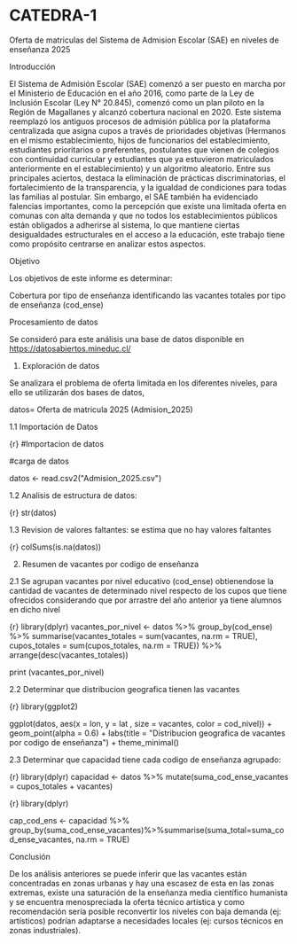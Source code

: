# CATEDRA-1
Oferta de matriculas del Sistema de Admision Escolar (SAE) en niveles de enseñanza 2025

Introducción

El Sistema de Admisión Escolar (SAE) comenzó a ser puesto en marcha por el Ministerio de Educación en el año 2016, como parte de la Ley de Inclusión Escolar (Ley N° 20.845), comenzó como un plan piloto en la Región de Magallanes y alcanzó cobertura nacional en 2020.
Este sistema reemplazó los antiguos procesos de admisión pública por la plataforma centralizada que asigna cupos a través de prioridades objetivas (Hermanos en el mismo establecimiento, hijos de funcionarios del establecimiento, estudiantes prioritarios o preferentes, postulantes que vienen de colegios con continuidad curricular y estudiantes que ya estuvieron matriculados anteriormente en el establecimiento) y un algoritmo aleatorio. Entre sus principales aciertos, destaca la eliminación de prácticas discriminatorias, el fortalecimiento de la transparencia, y la igualdad de condiciones para todas las familias al postular.
Sin embargo, el SAE también ha evidenciado falencias importantes, como la percepción que existe una limitada oferta en comunas con alta demanda y que no todos los establecimientos públicos están obligados a adherirse al sistema, lo que mantiene ciertas desigualdades estructurales en el acceso a la educación, este trabajo tiene como propósito centrarse en analizar estos aspectos.

Objetivo

Los objetivos de este informe es determinar:

Cobertura por tipo de enseñanza identificando las vacantes totales por tipo de enseñanza (cod_ense)


Procesamiento de datos

Se consideró para este análisis una base de datos disponible en https://datosabiertos.mineduc.cl/

1. Exploración de datos

Se analizara el problema de oferta limitada en los diferentes niveles, para ello se utilizarán dos bases de datos,

datos= Oferta de matricula 2025 (Admision_2025)

1.1 Importación de Datos

{r}
#Importacion de datos

#carga de datos
  
datos <- read.csv2("Admision_2025.csv")


1.2 Analisis de estructura de datos:

{r}
str(datos)

1.3 Revision de valores faltantes: se estima que no hay valores faltantes

{r}
colSums(is.na(datos))

2. Resumen de vacantes por codigo de enseñanza

2.1 Se agrupan vacantes por nivel educativo (cod_ense) obtienendose la cantidad de vacantes de determinado nivel respecto de los cupos que tiene ofrecidos considerando que por arrastre del año anterior ya tiene alumnos en dicho nivel

{r}
library(dplyr)
vacantes_por_nivel <- datos %>% group_by(cod_ense) %>% summarise(vacantes_totales = sum(vacantes, na.rm = TRUE), cupos_totales = sum(cupos_totales, na.rm = TRUE)) %>% arrange(desc(vacantes_totales))

print (vacantes_por_nivel)


2.2 Determinar que distribucion geografica tienen las vacantes

{r}
library(ggplot2)

ggplot(datos, aes(x = lon, y = lat , size = vacantes, color = cod_nivel)) + geom_point(alpha = 0.6) + labs(title = "Distribucion geografica de vacantes por codigo de enseñanza") + theme_minimal()


2.3 Determinar que capacidad tiene cada codigo de enseñanza agrupado: 

{r}
library(dplyr)
capacidad <- datos %>% mutate(suma_cod_ense_vacantes = cupos_totales + vacantes)

{r}
library(dplyr)

cap_cod_ens <- capacidad %>% group_by(suma_cod_ense_vacantes)%>%summarise(suma_total=suma_cod_ense_vacantes, na.rm = TRUE)                 

Conclusión

De los análisis anteriores se puede inferir que las vacantes están concentradas en zonas urbanas y hay una escasez de esta en las zonas extremas, existe una saturación de la enseñanza media científico humanista y se encuentra menospreciada la oferta técnico artística y como recomendación sería posible reconvertir los niveles con baja demanda (ej: artísticos) podrían adaptarse a necesidades locales (ej: cursos técnicos en zonas industriales).
